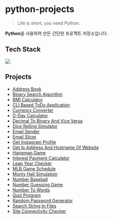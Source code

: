 # python-projects

> Life is short, you need Python.

**Python**을 사용하여 만든 간단한 프로젝트 저장소입니다.

## Tech Stack

<img src="https://img.shields.io/badge/python-3776AB?style=for-the-badge&logo=python&logoColor=white">

## Projects

- [Address Book](https://github.com/kmseunh/python-projects/blob/main/address_book.py)
- [Binary Search Algorithm](https://github.com/kmseunh/python-projects/blob/main/binary_search_algorithm.py)
- [BMI Calculator](https://github.com/kmseunh/python-projects/blob/main/bmi_calculator.py)
- [CLI Based ToDo Application](https://github.com/kmseunh/python-projects/blob/main/cli_based_todo_application.py)
- [Currency Converter](https://github.com/kmseunh/python-projects/blob/main/currency_converter.py)
- [D-Day Calculator](https://github.com/kmseunh/python-projects/blob/main/d_day_calculator.py)
- [Decimal To Binary And Vice Versa](https://github.com/kmseunh/python-projects/blob/main/decimal_to_binary_and_vice_versa.py)
- [Dice Rolling Simulator](https://github.com/kmseunh/python-projects/blob/main/dice_rolling_simulator.py)
- [Email Sender](https://github.com/kmseunh/python-projects/blob/main/email_sender.py)
- [Email Slicer](https://github.com/kmseunh/python-projects/blob/main/email_slicer.py)
- [Get Instagram Profile](https://github.com/kmseunh/python-projects/blob/main/get_instagram_profile.py)
- [Get Ip Address And Hostname Of Website](https://github.com/kmseunh/python-projects/blob/main/get_ipaddress_and_hostname_of_website.py)
- [Hangman Game](https://github.com/kmseunh/python-projects/blob/main/hangman_game.py)
- [Interest Payment Calculator](https://github.com/kmseunh/python-projects/blob/main/interest_payment_calculator.py)
- [Leap Year Checker](https://github.com/kmseunh/python-projects/blob/main/leap_year_checker.py)
- [MLB Game Schedule](https://github.com/kmseunh/python-projects/blob/main/mlb_game_schedule.py)
- [Monty Hall Simulation](https://github.com/kmseunh/python-projects/blob/main/monty_hall_simulation.py)
- [Number Baseball](https://github.com/kmseunh/python-projects/blob/main/number_baseball.py)
- [Number Guessing Game](https://github.com/kmseunh/python-projects/blob/main/number_guessing_game.py)
- [Number To Words](https://github.com/kmseunh/python-projects/blob/main/number_to_words.py)
- [Quiz Program](https://github.com/kmseunh/python-projects/blob/main/quiz_program.py)
- [Random Password Generator](https://github.com/kmseunh/python-projects/blob/main/random_password_generator.py)
- [Search String In Files](https://github.com/kmseunh/python-projects/blob/main/search_string_in_files.py)
- [Site Connectivity Checker](https://github.com/kmseunh/python-projects/blob/main/site_connectivity_checker.py)
